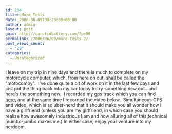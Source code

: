 ```yaml
---
id: 234
title: More Tests
date: 2006-06-09T09:29:00+00:00
author: admin
layout: post
guid: http://carotidbattery.com/?p=90
permalink: /2006/06/09/more-tests-2/
post_views_count:
  - "29"
categories:
  - Uncategorized
---
```

I leave on my trip in nine days and there is much to complete on my motorcycle computer, which, from here on out, shall be called the "motocompy".  I've done quite a bit of work on it in the last few days and just put the thing back into my car today to try something new out...and here's the something new.  I recorded my gps track which you can find <a href="http://www.carotidbattery.com/8June06.htm">here</a>, and at the same time I recorded the video below.  Simultaneous GPS and video, which is so uber-nerd that it should make you all wonder how I have a girlfriend (unless you are my girlfriend, in which case you should realize how awesomely industrious I am and how alluring all of this technical mumbo-jumbo makes me.) In either case, enjoy your venture into my nerddom. <br />